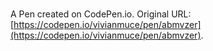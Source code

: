 # 

A Pen created on CodePen.io. Original URL: [https://codepen.io/vivianmuce/pen/abmvzer](https://codepen.io/vivianmuce/pen/abmvzer).


